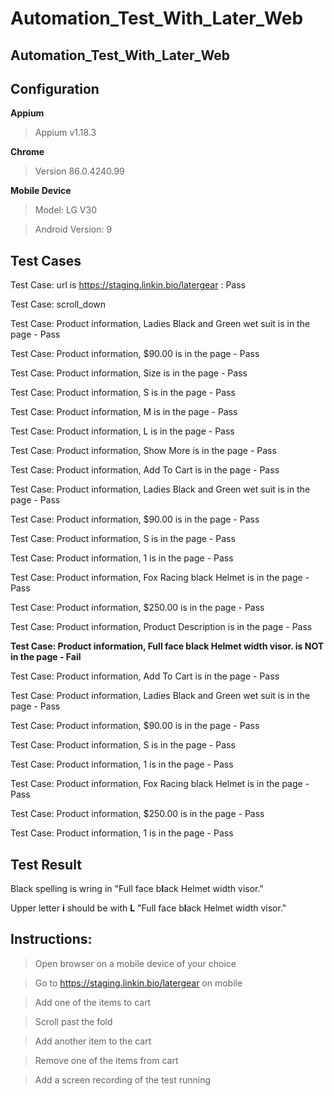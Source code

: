 # Automation_Test_With_Later_Web
## Automation_Test_With_Later_Web

## Configuration

**Appium**

> Appium v1.18.3

**Chrome**

> Version 86.0.4240.99

**Mobile Device**

> Model: LG V30

> Android Version: 9

## Test Cases
Test Case: url is https://staging.linkin.bio/latergear : Pass

Test Case: scroll_down

Test Case: Product information, Ladies Black and Green wet suit is in the page - Pass

Test Case: Product information, $90.00 is in the page - Pass

Test Case: Product information, Size is in the page - Pass

Test Case: Product information, S is in the page - Pass

Test Case: Product information, M is in the page - Pass

Test Case: Product information, L is in the page - Pass

Test Case: Product information, Show More is in the page - Pass

Test Case: Product information, Add To Cart is in the page - Pass

Test Case: Product information, Ladies Black and Green wet suit is in the page - Pass

Test Case: Product information, $90.00 is in the page - Pass

Test Case: Product information, S is in the page - Pass

Test Case: Product information, 1 is in the page - Pass

Test Case: Product information, Fox Racing black Helmet is in the page - Pass

Test Case: Product information, $250.00 is in the page - Pass

Test Case: Product information, Product Description is in the page - Pass

**Test Case: Product information, Full face black Helmet width visor. is NOT in the page - Fail**

Test Case: Product information, Add To Cart is in the page - Pass

Test Case: Product information, Ladies Black and Green wet suit is in the page - Pass

Test Case: Product information, $90.00 is in the page - Pass

Test Case: Product information, S is in the page - Pass

Test Case: Product information, 1 is in the page - Pass

Test Case: Product information, Fox Racing black Helmet is in the page - Pass

Test Case: Product information, $250.00 is in the page - Pass

Test Case: Product information, 1 is in the page - Pass


## Test Result
Black spelling is wring in "Full face b**I**ack Helmet width visor." 

Upper letter **i** should be with **L** "Full face b**l**ack Helmet width visor."


## Instructions:

> Open browser on a mobile device of your choice

> Go to https://staging.linkin.bio/latergear on mobile

> Add one of the items to cart

> Scroll past the fold

> Add another item to the cart

> Remove one of the items from cart

> Add a screen recording of the test running

